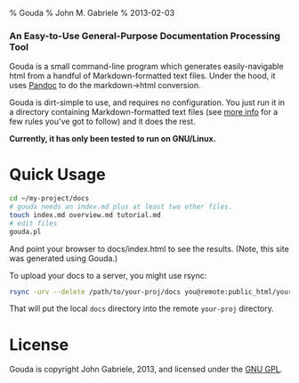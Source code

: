 % Gouda
% John M. Gabriele
% 2013-02-03

### An Easy-to-Use General-Purpose Documentation Processing Tool

Gouda is a small command-line program which generates easily-navigable
html from a handful of Markdown-formatted text files. Under the hood,
it uses [Pandoc](http://johnmacfarlane.net/pandoc/) to do the
markdown→html conversion.

Gouda is dirt-simple to use, and requires no configuration. You just
run it in a directory containing Markdown-formatted text files (see
[more info](more-info.html) for a few rules you've got to follow) and
it does the rest.

**Currently, it has only been tested to run on GNU/Linux.**



# Quick Usage

~~~bash
cd ~/my-project/docs
# gouda needs an index.md plus at least two other files.
touch index.md overview.md tutorial.md
# edit files
gouda.pl
~~~

And point your browser to docs/index.html to see the results.
(Note, this site was generated using Gouda.)

To upload your docs to a server, you might use rsync:

~~~bash
rsync -urv --delete /path/to/your-proj/docs you@remote:public_html/your-proj
~~~

That will put the local `docs` directory into the remote `your-proj`
directory.



# License

Gouda is copyright John Gabriele, 2013, and licensed under the [GNU
GPL](http://www.gnu.org/licenses/gpl.html).
